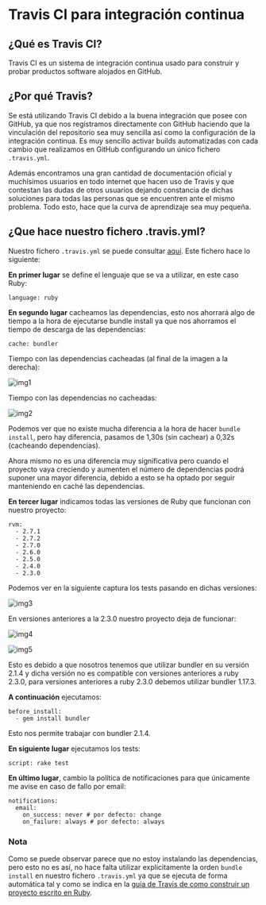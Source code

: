 # Travis CI para integración continua
## ¿Qué es Travis CI?
Travis CI es un sistema de integración continua usado para construir y probar productos software alojados en GitHub.

## ¿Por qué Travis?
Se está utilizando Travis CI debido a la buena integración que posee con GitHub, ya que nos registramos directamente con GitHub haciendo que la vinculación del repositorio sea muy sencilla así como la configuración de la integración continua. Es muy sencillo activar builds automatizadas con cada cambio que realizamos en GitHub configurando un único fichero `.travis.yml`.

Además encontramos una gran cantidad de documentación oficial y muchísimos usuarios en todo internet que hacen uso de Travis y que contestan las dudas de otros usuarios dejando constancia de dichas soluciones para todas las personas que se encuentren ante el mismo problema. Todo esto, hace que la curva de aprendizaje sea muy pequeña.

## ¿Que hace nuestro fichero .travis.yml?

Nuestro fichero `.travis.yml` se puede consultar [aquí](https://github.com/antoniocuadros/WhenToClass/blob/master/.travis.yml). Este fichero hace lo siguiente:

**En primer lugar** se define el lenguaje que se va a utilizar, en este caso Ruby:

```
language: ruby
```

**En segundo lugar** cacheamos las dependencias, esto nos ahorrará algo de tiempo a la hora de ejecutarse bundle install ya que nos ahorramos el tiempo de descarga de las dependencias:

```
cache: bundler
```

Tiempo con las dependencias cacheadas (al final de la imagen a la derecha):

![img1](https://github.com/antoniocuadros/WhenToClass/blob/master/docs/IntegracionContinua/images/fichero/1.png)

Tiempo con las dependencias no cacheadas:

![img2](https://github.com/antoniocuadros/WhenToClass/blob/master/docs/IntegracionContinua/images/fichero/2.png)

Podemos ver que no existe mucha diferencia a la hora de hacer `bundle install`, pero hay diferencia, pasamos de 1,30s (sin cachear) a 0,32s (cacheando dependencias).

Ahora mismo no es una diferencia muy significativa pero cuando el proyecto vaya creciendo y aumenten el número de dependencias podrá suponer una mayor diferencia, debido a esto se ha optado por seguir manteniendo en caché las dependencias.

**En tercer lugar** indicamos todas las versiones de Ruby que funcionan con nuestro proyecto:

```
rvm:
  - 2.7.1
  - 2.7.2
  - 2.7.0
  - 2.6.0
  - 2.5.0
  - 2.4.0
  - 2.3.0
```

Podemos ver en la siguiente captura los tests pasando en dichas versiones:

![img3](https://github.com/antoniocuadros/WhenToClass/blob/master/docs/IntegracionContinua/images/fichero/3.png)

En versiones anteriores a la 2.3.0 nuestro proyecto deja de funcionar:

![img4](https://github.com/antoniocuadros/WhenToClass/blob/master/docs/IntegracionContinua/images/fichero/4.png)

![img5](https://github.com/antoniocuadros/WhenToClass/blob/master/docs/IntegracionContinua/images/fichero/5.png)

Esto es debido a que nosotros tenemos que utilizar bundler en su versión 2.1.4 y dicha versión no es compatible con versiones anteriores a ruby 2.3.0, para versiones anteriores a ruby 2.3.0 debemos utilizar bundler 1.17.3.

**A continuación** ejecutamos:

```
before_install:
  - gem install bundler
```

Esto nos permite trabajar con bundler 2.1.4.

**En siguiente lugar** ejecutamos los tests:

```
script: rake test
```

**En último lugar**, cambio la política de notificaciones para que únicamente me avise en caso de fallo por email:

```
notifications:
  email:
    on_success: never # por defecto: change
    on_failure: always # por defecto: always
```

### Nota
Como se puede observar parece que no estoy instalando las dependencias, pero esto no es así, no hace falta utilizar explicitamente la orden `bundle install` en nuestro fichero `.travis.yml` ya que se ejecuta de forma automática tal y como se indica en la [guía de Travis de como construir un proyecto escrito en Ruby](https://docs.travis-ci.com/user/languages/ruby/#dependency-management).